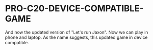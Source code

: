 # PRO-C20-DEVICE-COMPATIBLE-GAME
And now the updated version of "Let's run Jaxon". Now we can play in phone and laptop. As the name suggests, this updated game in device compatible. 
